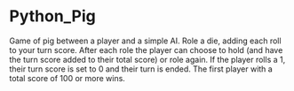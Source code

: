 # Python_Pig
Game of pig between a player and a simple AI.  Role a die, adding each roll to your turn score.  After each role the player can choose to hold (and have the turn score added to their total score) or role again.  If the player rolls a 1, their turn score is set to 0 and their turn is ended.  The first player with a total score of 100 or more wins.
